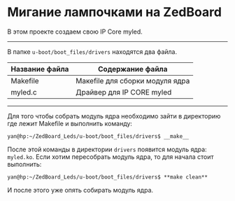 Мигание лампочками на ZedBoard
=====================

В этом проекте создаем свою IP Core myled.

***
В папке `u-boot/boot_files/drivers` находятся два файла.

| Название файла  | Содержание файла                |
| ----------------|---------------------------------|
| Makefile        | Макеfile для сборки модуля ядра |
| myled.c         | Драйвер для IP CORE myled       |

***
Для того чтобы собрать модуль ядра необходимо зайти в директорию где лежит Makefile и выполнить команду:

```console
yan@hp:~/ZedBoard_Leds/u-boot/boot_files/drivers$ __make__
```

После этой команды в директории `drivers` появится модуль ядра: `myled.ko`. Если хотим пересобрать модуль ядра, то для начала стоит выполнить:

```console
yan@hp:~/ZedBoard_Leds/u-boot/boot_files/drivers$ **make clean**
```

И после этого уже опять собирать модуль ядра.
